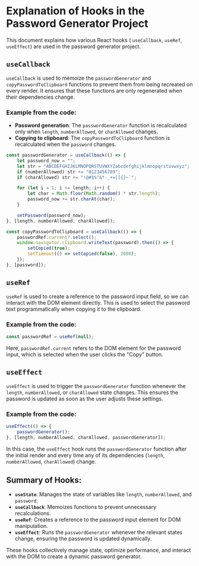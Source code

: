 # Explanation of Hooks in the Password Generator Project

This document explains how various React hooks ( `useCallback`, `useRef`, `useEffect`) are used in the password generator project.

##  `useCallback`
`useCallback` is used to memoize the `passwordGenerator` and `copyPasswordToClipboard` functions to prevent them from being recreated on every render. It ensures that these functions are only regenerated when their dependencies change.

### Example from the code:
- **Password generation**: The `passwordGenerator` function is recalculated only when `length`, `numberAllowed`, or `charAllowed` changes.
- **Copying to clipboard**: The `copyPasswordToClipboard` function is recalculated when the `password` changes.

```jsx
const passwordGenerator = useCallback(() => {
    let password_now = "";
    let str = "ABCDEFGHIJKLMNOPQRSTUVWXYZabcdefghijklmnopqrstuvwxyz";
    if (numberAllowed) str += "0123456789";
    if (charAllowed) str += "!@#$%^&*-_+=[]{}~`";

    for (let i = 1; i <= length; i++) {
        let char = Math.floor(Math.random() * str.length);
        password_now += str.charAt(char);
    }

    setPassword(password_now);
}, [length, numberAllowed, charAllowed]);

const copyPasswordToClipboard = useCallback(() => {
    passwordRef.current?.select();
    window.navigator.clipboard.writeText(password).then(() => {
        setCopied(true);
        setTimeout(() => setCopied(false), 2000);
    });
}, [password]);
```

##  `useRef`
`useRef` is used to create a reference to the password input field, so we can interact with the DOM element directly. This is used to select the password text programmatically when copying it to the clipboard.

### Example from the code:
```jsx
const passwordRef = useRef(null);
```

Here, `passwordRef.current` refers to the DOM element for the password input, which is selected when the user clicks the "Copy" button.

##  `useEffect`
`useEffect` is used to trigger the `passwordGenerator` function whenever the `length`, `numberAllowed`, or `charAllowed` state changes. This ensures the password is updated as soon as the user adjusts these settings.

### Example from the code:
```jsx
useEffect(() => {
    passwordGenerator();
}, [length, numberAllowed, charAllowed, passwordGenerator]);
```

In this case, the `useEffect` hook runs the `passwordGenerator` function after the initial render and every time any of its dependencies (`length`, `numberAllowed`, `charAllowed`) change.

## Summary of Hooks:
- **`useState`**: Manages the state of variables like `length`, `numberAllowed`, and `password`.
- **`useCallback`**: Memoizes functions to prevent unnecessary recalculations.
- **`useRef`**: Creates a reference to the password input element for DOM manipulation.
- **`useEffect`**: Runs the `passwordGenerator` whenever the relevant states change, ensuring the password is updated dynamically.

These hooks collectively manage state, optimize performance, and interact with the DOM to create a dynamic password generator.

